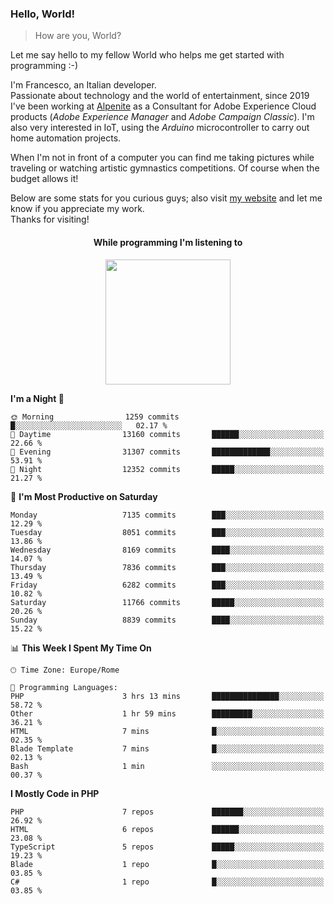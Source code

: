 ### Hello, World!

> How are you, World?

Let me say hello to my fellow World who helps me get started with programming :-)

I'm Francesco, an Italian developer.  
Passionate about technology and the world of entertainment, since 2019 I've been working at [Alpenite](https://www.alpenite.com) as a Consultant for Adobe Experience Cloud products (*Adobe Experience Manager* and *Adobe Campaign Classic*). I'm also very interested in IoT, using the *Arduino* microcontroller to carry out home automation projects.

When I'm not in front of a computer you can find me taking pictures while traveling or watching artistic gymnastics competitions. Of course when the budget allows it!

Below are some stats for you curious guys; also visit [my website](https://www.francescorega.eu) and let me know if you appreciate my work.  
Thanks for visiting!

<div align="center">
  <h4>While programming I'm listening to</h4>
  <a href="https://apps.francescorega.eu/now-playing/11147232609" target="_blank"><img src="https://apps.francescorega.eu/now-playing/11147232609" width="200"></a>
</div>

<!--START_SECTION:waka-->
**I'm a Night 🦉** 

```text
🌞 Morning                1259 commits        █░░░░░░░░░░░░░░░░░░░░░░░░   02.17 % 
🌆 Daytime                13160 commits       ██████░░░░░░░░░░░░░░░░░░░   22.66 % 
🌃 Evening                31307 commits       █████████████░░░░░░░░░░░░   53.91 % 
🌙 Night                  12352 commits       █████░░░░░░░░░░░░░░░░░░░░   21.27 % 
```
📅 **I'm Most Productive on Saturday** 

```text
Monday                   7135 commits        ███░░░░░░░░░░░░░░░░░░░░░░   12.29 % 
Tuesday                  8051 commits        ███░░░░░░░░░░░░░░░░░░░░░░   13.86 % 
Wednesday                8169 commits        ████░░░░░░░░░░░░░░░░░░░░░   14.07 % 
Thursday                 7836 commits        ███░░░░░░░░░░░░░░░░░░░░░░   13.49 % 
Friday                   6282 commits        ███░░░░░░░░░░░░░░░░░░░░░░   10.82 % 
Saturday                 11766 commits       █████░░░░░░░░░░░░░░░░░░░░   20.26 % 
Sunday                   8839 commits        ████░░░░░░░░░░░░░░░░░░░░░   15.22 % 
```


📊 **This Week I Spent My Time On** 

```text
🕑︎ Time Zone: Europe/Rome

💬 Programming Languages: 
PHP                      3 hrs 13 mins       ███████████████░░░░░░░░░░   58.72 % 
Other                    1 hr 59 mins        █████████░░░░░░░░░░░░░░░░   36.21 % 
HTML                     7 mins              █░░░░░░░░░░░░░░░░░░░░░░░░   02.35 % 
Blade Template           7 mins              █░░░░░░░░░░░░░░░░░░░░░░░░   02.13 % 
Bash                     1 min               ░░░░░░░░░░░░░░░░░░░░░░░░░   00.37 % 
```

**I Mostly Code in PHP** 

```text
PHP                      7 repos             ███████░░░░░░░░░░░░░░░░░░   26.92 % 
HTML                     6 repos             ██████░░░░░░░░░░░░░░░░░░░   23.08 % 
TypeScript               5 repos             █████░░░░░░░░░░░░░░░░░░░░   19.23 % 
Blade                    1 repo              █░░░░░░░░░░░░░░░░░░░░░░░░   03.85 % 
C#                       1 repo              █░░░░░░░░░░░░░░░░░░░░░░░░   03.85 % 
```




<!--END_SECTION:waka-->
